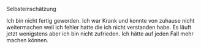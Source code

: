 Selbsteinschätzung

Ich bin nicht fertig geworden. Ich war Krank und konnte von zuhause nicht weitermachen weil ich fehler hatte die ich nicht verstanden habe. Es läuft jetzt wenigstens aber ich bin nicht zufrieden. Ich hätte auf jeden Fall mehr machen können.
